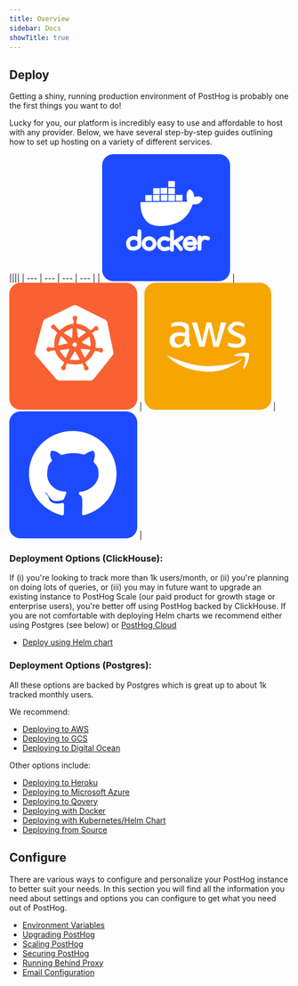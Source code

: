 ```yaml
---
title: Overview
sidebar: Docs
showTitle: true
---
```



## Deploy

Getting a shiny, running production environment of PostHog is probably one the first things you want to do!

Lucky for you, our platform is incredibly easy to use and affordable to host with any provider. Below, we have several step-by-step guides outlining how to set up hosting on a variety of different services.

<span class='table-no-borders'>

||||
| --- | --- | --- | --- |
| [![](../../../src/images/deploy-docker.svg)](/docs/deployment/deploy-docker) | [![](../../../src/images/deploy-kubernetes.svg)](/docs/deployment/deploy-kubernetes) | [![](../../../src/images/deploy-aws.svg)](/docs/deployment/deploy-aws) | [![](../../../src/images/deploy-source.svg)](/docs/deployment/deploy-source) |

</span>


### **Deployment Options (ClickHouse):**

If (i) you're looking to track more than 1k users/month, or (ii) you're planning on doing lots of queries, or (iii) you may in future want to upgrade an existing instance to PostHog Scale (our paid product for growth stage or enterprise users), you're better off using PostHog backed by ClickHouse. If you are not comfortable with deploying Helm charts we recommend either using Postgres (see below) or [PostHog Cloud](/pricing)

- [Deploy using Helm chart](https://github.com/PostHog/charts-clickhouse)

### **Deployment Options (Postgres):**

All these options are backed by Postgres which is great up to about 1k tracked monthly users.

We recommend:

- [Deploying to AWS](/docs/deployment/deploy-aws)
- [Deploying to GCS](/docs/deployment/deploy-gcs)
- [Deploying to Digital Ocean](/docs/deployment/deploy-digital-ocean)

Other options include: 

- [Deploying to Heroku](/docs/deployment/deploy-heroku)
- [Deploying to Microsoft Azure](/docs/deployment/deploy-azure)
- [Deploying to Qovery](/docs/deployment/deploy-qovery)
- [Deploying with Docker](/docs/deployment/deploy-docker)
- [Deploying with Kubernetes/Helm Chart](/docs/deployment/deploy-kubernetes)
- [Deploying from Source](/docs/deployment/deploy-source)

## Configure

There are various ways to configure and personalize your PostHog instance to better suit your needs. In this section you will find all the information you need about settings and options you can configure to get what you need out of PostHog.

- [Environment Variables](/docs/configuring-posthog/environment-variables)
- [Upgrading PostHog](/docs/configuring-posthog/upgrading-posthog)
- [Scaling PostHog](/docs/configuring-posthog/scaling-posthog)
- [Securing PostHog](/docs/configuring-posthog/securing-posthog)
- [Running Behind Proxy](/docs/configuring-posthog/running-behind-proxy)
- [Email Configuration](/docs/configuring-posthog/email)
